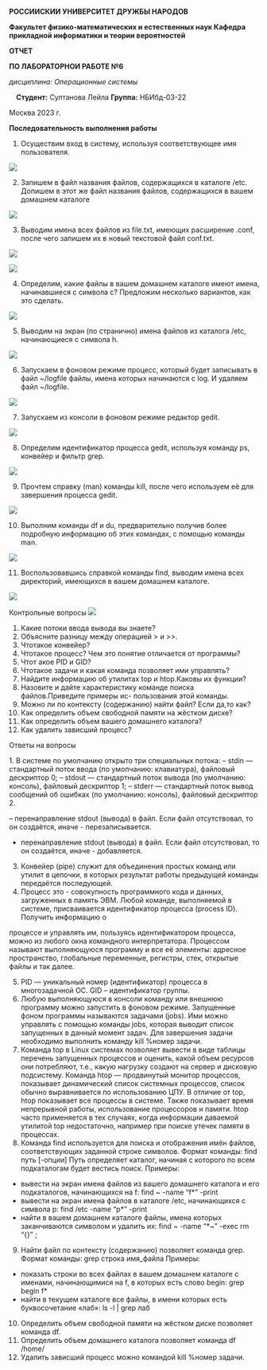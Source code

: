 ﻿**РОССИИСКИИ УНИВЕРСИТЕТ ДРУЖБЫ НАРОДОВ**

**Факультет физико-математических и естественных наук Кафедра прикладной информатики и теории вероятностей** 

**ОТЧЕТ** 

**ПО ЛАБОРАТОРНОИ РАБОТЕ №6** 

*дисциплина: Операционные системы*

`  `**Студент:** Султанова Лейла   **Группа:** НБИбд-03-22 

Москва 2023 г. 

**Последовательность выполнения работы**  

1. Осуществим вход в систему, используя соответствующее имя пользователя. 

![](Aspose.Words.0dc463d9-7b3f-4255-8525-78b08e3e1e1b.001.jpeg)

2. Запишем в файл названия файлов, содержащихся в каталоге /etc. Допишем в этот же файл названия файлов, содержащихся в вашем домашнем каталоге 

![](Aspose.Words.0dc463d9-7b3f-4255-8525-78b08e3e1e1b.002.png)

3. Выводим имена всех файлов из file.txt, имеющих расширение .conf, после чего запишем их в новый текстовой файл conf.txt. 

![](Aspose.Words.0dc463d9-7b3f-4255-8525-78b08e3e1e1b.003.png)

![](Aspose.Words.0dc463d9-7b3f-4255-8525-78b08e3e1e1b.004.jpeg)

4. Определим, какие файлы в вашем домашнем каталоге имеют имена, начинавшиеся с символа c? Предложим несколько вариантов, как это сделать.  

![](Aspose.Words.0dc463d9-7b3f-4255-8525-78b08e3e1e1b.005.png)

5. Выводим  на экран (по странично) имена файлов из каталога /etc, начинающиеся с символа h.  

![](Aspose.Words.0dc463d9-7b3f-4255-8525-78b08e3e1e1b.006.png)

6. Запускаем в фоновом режиме процесс, который будет записывать в файл ~/logfile файлы, имена которых начинаются с log.  И удаляем файл ~/logfile. 

![](Aspose.Words.0dc463d9-7b3f-4255-8525-78b08e3e1e1b.007.png)

7. Запускаем из консоли в фоновом режиме редактор gedit.  

![](Aspose.Words.0dc463d9-7b3f-4255-8525-78b08e3e1e1b.008.png)

8. Определим идентификатор процесса gedit, используя команду ps, конвейер и фильтр grep.  

![](Aspose.Words.0dc463d9-7b3f-4255-8525-78b08e3e1e1b.009.png)

9. Прочтем справку (man) команды kill, после чего используем её для завершения процесса gedit.  

![](Aspose.Words.0dc463d9-7b3f-4255-8525-78b08e3e1e1b.010.jpeg)

10. Выполним команды df и du, предварительно получив более подробную информацию об этих командах, с помощью команды man.  

![](Aspose.Words.0dc463d9-7b3f-4255-8525-78b08e3e1e1b.011.jpeg)

11. Воспользовавшись справкой команды find, выводим имена всех директорий, имеющихся в вашем домашнем каталоге. 

![](Aspose.Words.0dc463d9-7b3f-4255-8525-78b08e3e1e1b.012.jpeg)

Контрольные вопросы ![](Aspose.Words.0dc463d9-7b3f-4255-8525-78b08e3e1e1b.013.png)

1. Какие потоки ввода вывода вы знаете? 
1. Объясните разницу между операцией > и >>. 
1. Чтотакое конвейер? 
1. Чтотакое процесс? Чем это понятие отличается от программы? 
1. Чтот акое PID и GID? 
1. Чтотакое задачи и какая команда позволяет ими управлять? 
1. Найдите информацию об утилитах top и htop.Каковы их функции? 
1. Назовите и дайте характеристику команде поиска файлов.Приведите примеры ис- пользования этой команды. 
1. Можно ли по контексту (содержанию) найти файл? Если да,то как? 
1. Как определить объем свободной памяти на жёстком диске? 
1. Как определить объем вашего домашнего каталога? 
1. Как удалить зависший процесс? 

Отвeты на вопросы 

1\.  В системе по умолчанию открыто три специальных потока: – stdin — стандартный поток ввода (по умолчанию: клавиатура), файловый дескриптор 0; – stdout — стандартный поток вывода (по умолчанию: консоль), файловый дескриптор 1; – stderr — стандартный поток вывод сообщений об ошибках (по умолчанию: консоль), файловый дескриптор 2. 

–  перенаправление stdout (вывода) в файл. Если файл отсутствовал, то он создаётся, иначе - перезаписывается. 

- перенаправление stdout (вывода) в файл. Если файл отсутствовал, то он создаётся, иначе - добавляется. 
3. Конвейер (pipe) служит для объединения простых команд или утилит в цепочки, в которых результат работы предыдущей команды передаётся последующей. 
3. Процесс это - совокупность программного кода и данных, загруженных в память ЭВМ. Любой команде, выполняемой в системе, присваивается идентификатор процесса (process ID). Получить информацию о 

процессе и управлять им, пользуясь идентификатором процесса, можно из любого окна командного интерпретатора. Процессом называют выполняющуюся программу и все её элементы: адресное пространство, глобальные переменные, регистры, стек, открытые файлы и так далее. 

5. PID — уникальный номер (идентификатор) процесса в многозадачной ОС. GID – идентификатор группы. 
5. Любую выполняющуюся в консоли команду или внешнюю программу можно запустить в фоновом режиме. Запущенные фоном программы называются задачами (jobs). Ими можно управлять с помощью команды jobs, которая выводит список запущенных в данный момент задач. Для завершения задачи необходимо выполнить команду kill %номер задачи. 
5. Команда top в Linux системах позволяет вывести в виде таблицы перечень запущенных процессов и оценить, какой объем ресурсов они потребляют, т.е., какую нагрузку создают на сервер и дисковую подсистему. Команда htop — продвинутый монитор процессов, показывает динамический список системных процессов, список обычно выравнивается по использованию ЦПУ. В отличие от top, htop показывает все процессы в системе. Также показывает время непрерывной работы, использование процессоров и памяти. htop часто применяется в тех случаях, когда информации даваемой утилитой top недостаточно, например при поиске утечек памяти в процессах. 
5. Команда find используется для поиска и отображения имён файлов, соответствующих заданной строке символов. Формат команды: find путь [-опции] Путь определяет каталог, начиная с которого по всем подкаталогам будет вестись поиск. Примеры: 
- вывести на экран имена файлов из вашего домашнего каталога и его подкаталогов, начинающихся на f: find ~ -name “f\*” -print 
- вывести на экран имена файлов в каталоге /etc, начинающихся с символа p: find /etc -name “p\*” -print 
- найти в вашем домашнем каталоге файлы, имена которых заканчиваются символом и удалить их: find ~ -name “\*~” -exec rm “{}” ; 
9. Найти файл по контексту (содержанию) позволяет команда grep. Формат команды: grep строка имя\_файла Примеры: 
- показать строки во всех файлах в вашем домашнем каталоге с именами, начинающимися на f, в которых есть слово begin: grep begin f\* 
- найти в текущем каталоге все файлы, в имени которых есть буквосочетание «лаб»: ls -l | grep лаб 
10. Определить объем свободной памяти на жёстком диске позволяет команда df. 
11. Определить объем домашнего каталога позволяет команда df /home/ 
11. Удалить зависший процесс можно командой kill %номер задачи. 
